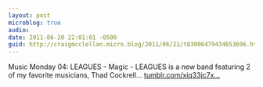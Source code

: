 ```yaml
---
layout: post
microblog: true
audio: 
date: 2011-06-20 22:01:01 -0500
guid: http://craigmcclellan.micro.blog/2011/06/21/t83006479434653696.html
---
```

Music Monday 04: LEAGUES - Magic - LEAGUES is a new band featuring 2 of my favorite musicians, Thad Cockrell... [tumblr.com/xiq33jc7x...](http://tumblr.com/xiq33jc7xq)
